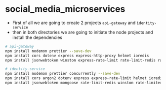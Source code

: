 # social_media_microservices

* First of all we are going to create 2 projects `api-gateway` and `identity-service`
* then in both directories we are going to initiate the node projects and install the dependencies
```bash
# api-gateway
npm install nodemon prettier --save-dev
npm install cors dotenv express express-http-proxy helmet ioredis
npm install jsonwebtoken winston express-rate-limit rate-limit-redis rate-limiter-flexible

# identity-service
npm install nodemon prettier concurrently --save-dev
npm install cors argon2 dotenv express express-rate-limit helmet ioredis joi 
npm install jsonwebtoken mongoose rate-limit-redis winston rate-limiter-flexible winston
```